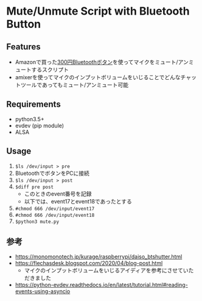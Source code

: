 # Mute/Unmute Script with Bluetooth Button

## Features
- Amazonで買った[300円Bluetoothボタン](https://www.amazon.co.jp/gp/product/B00JX70WK4)を使ってマイクをミュート/アンミュートするスクリプト
- amixerを使ってマイクのインプットボリュームをいじることでどんなチャットツールであってもミュート/アンミュート可能

## Requirements
- python3.5+
- evdev (pip module)
- ALSA

## Usage
1. `$ls /dev/input > pre`
1. BluetoothでボタンをPCに接続
1. `$ls /dev/input > post`
1. `$diff pre post`
    - このときのevent番号を記録
    - 以下では、event17とevent18であったとする
1. `#chmod 666 /dev/input/event17`
1. `#chmod 666 /dev/input/event18`
1. `$python3 mute.py`

## 参考
- https://monomonotech.jp/kurage/raspberrypi/daiso_btshutter.html
- https://flechasdesk.blogspot.com/2020/04/blog-post.html
    - マイクのインプットボリュームをいじるアイディアを参考にさせていただきました
- https://python-evdev.readthedocs.io/en/latest/tutorial.html#reading-events-using-asyncio

